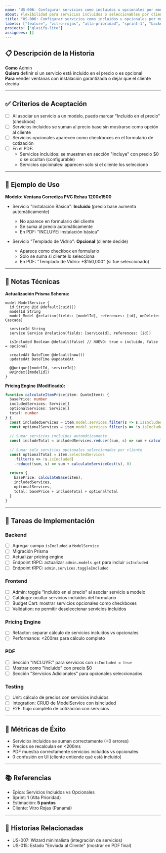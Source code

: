 ```yaml
---
name: "US-006: Configurar servicios como incluidos u opcionales por modelo"
about: Flexibilidad para servicios incluidos o seleccionables por cliente
title: "US-006: Configurar servicios como incluidos u opcionales por modelo"
labels: ["feature", "vitro-rojas", "alta-prioridad", "sprint-1", "backend"]
projects: ["glasify-lite"]
assignees: []
---
```


## 📋 Descripción de la Historia

**Como** Admin  
**Quiero** definir si un servicio está incluido en el precio o es opcional  
**Para** vender ventanas con instalación garantizada o dejar que el cliente decida

---

## ✅ Criterios de Aceptación

- [ ] Al asociar un servicio a un modelo, puedo marcar "Incluido en el precio" (checkbox)
- [ ] Servicios incluidos se suman al precio base sin mostrarse como opción al cliente
- [ ] Servicios opcionales aparecen como checkboxes en el formulario de cotización
- [ ] En el PDF:
  - Servicios incluidos: se muestran en sección "Incluye" con precio $0 o se ocultan (configurable)
  - Servicios opcionales: aparecen solo si el cliente los seleccionó

---

## 📝 Ejemplo de Uso

**Modelo: Ventana Corrediza PVC Rehau 1200x1500**
- Servicio "Instalación Básica": **Incluido** (precio base aumenta automáticamente)
  - No aparece en formulario del cliente
  - Se suma al precio automáticamente
  - En PDF: "INCLUYE: Instalación básica"

- Servicio "Templado de Vidrio": **Opcional** (cliente decide)
  - Aparece como checkbox en formulario
  - Solo se suma si cliente lo selecciona
  - En PDF: "Templado de Vidrio: +$150,000" (si fue seleccionado)

---

## 🔧 Notas Técnicas

**Actualización Prisma Schema:**
```prisma
model ModelService {
  id String @id @default(cuid())
  modelId String
  model Model @relation(fields: [modelId], references: [id], onDelete: Cascade)
  
  serviceId String
  service Service @relation(fields: [serviceId], references: [id])
  
  isIncluded Boolean @default(false) // NUEVO: true = incluido, false = opcional
  
  createdAt DateTime @default(now())
  updatedAt DateTime @updatedAt
  
  @@unique([modelId, serviceId])
  @@index([modelId])
}
```

**Pricing Engine (Modificado):**
```typescript
function calculateItemPrice(item: QuoteItem): {
  basePrice: number
  includedServices: Service[]
  optionalServices: Service[]
  total: number
} {
  const includedServices = item.model.services.filter(s => s.isIncluded)
  const optionalServices = item.model.services.filter(s => !s.isIncluded)
  
  // Sumar servicios incluidos automáticamente
  const includeTotal = includedServices.reduce((sum, s) => sum + calculateServiceCost(s), 0)
  
  // Sumar solo servicios opcionales seleccionados por cliente
  const optionalTotal = item.selectedServices
    .filter(s => !s.isIncluded)
    .reduce((sum, s) => sum + calculateServiceCost(s), 0)
  
  return {
    basePrice: calculateBase(item),
    includedServices,
    optionalServices,
    total: basePrice + includeTotal + optionalTotal
  }
}
```

---

## 📝 Tareas de Implementación

### Backend
- [ ] Agregar campo `isIncluded` a `ModelService`
- [ ] Migración Prisma
- [ ] Actualizar pricing engine
- [ ] Endpoint tRPC: actualizar `admin.models.get` para incluir `isIncluded`
- [ ] Endpoint tRPC: `admin.services.toggleIncluded`

### Frontend
- [ ] Admin: toggle "Incluido en el precio" al asociar servicio a modelo
- [ ] Catálogo: ocultar servicios incluidos del formulario
- [ ] Budget Cart: mostrar servicios opcionales como checkboxes
- [ ] Validation: no permitir deseleccionar servicios incluidos

### Pricing Engine
- [ ] Refactor: separar cálculo de servicios incluidos vs opcionales
- [ ] Performance: <200ms para cálculo completo

### PDF
- [ ] Sección "INCLUYE:" para servicios con `isIncluded = true`
- [ ] Mostrar como "Incluido" con precio $0
- [ ] Sección "Servicios Adicionales" para opcionales seleccionados

### Testing
- [ ] Unit: cálculo de precios con servicios incluidos
- [ ] Integration: CRUD de ModelService con isIncluded
- [ ] E2E: flujo completo de cotización con servicios

---

## 🎯 Métricas de Éxito

- Servicios incluidos se suman correctamente (+0 errores)
- Precios se recalculan en <200ms
- PDF muestra correctamente servicios incluidos vs opcionales
- 0 confusión en UI (cliente entiende qué está incluido)

---

## 📚 Referencias

- Épica: Servicios Incluidos vs Opcionales
- Sprint: 1 (Alta Prioridad)
- Estimación: **5 puntos**
- Cliente: Vitro Rojas (Panamá)

---

## 🔗 Historias Relacionadas

- US-007: Wizard minimalista (integración de servicios)
- US-015: Estado "Enviada al Cliente" (mostrar en PDF final)
